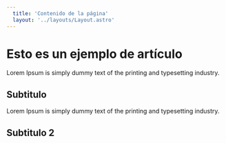 ```yaml
---
  title: 'Contenido de la página'
  layout: '../layouts/Layout.astro'
---
```


# Esto es un ejemplo de artículo

Lorem Ipsum is simply dummy text of the printing and typesetting industry.

## Subtitulo

Lorem Ipsum is simply dummy text of the printing and typesetting industry.

## Subtitulo 2
